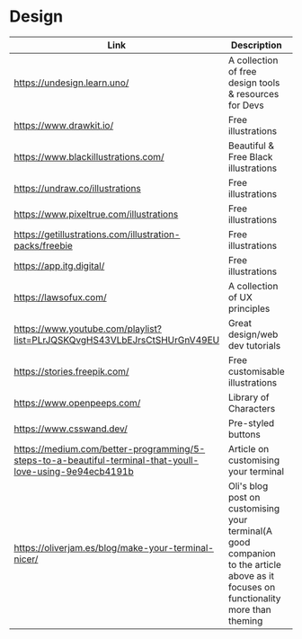 # Design

| Link | Description | Added by |
| ---- | ----------- | -------- |
| https://undesign.learn.uno/ | A collection of free design tools & resources for Devs | @[Shaya](https://github.com/fairyaksh) |
| https://www.drawkit.io/ | Free illustrations | @[fairyaksh](https://github.com/fairyaksh) |
| https://www.blackillustrations.com/ | Beautiful & Free Black illustrations | @[fairyaksh](https://github.com/fairyaksh) |
| https://undraw.co/illustrations | Free illustrations | @[fairyaksh](https://github.com/fairyaksh) |
| https://www.pixeltrue.com/illustrations | Free illustrations | @[fairyaksh](https://github.com/fairyaksh) |
| https://getillustrations.com/illustration-packs/freebie | Free illustrations | @[fairyaksh](https://github.com/fairyaksh) |
| https://app.itg.digital/ | Free illustrations | @[fairyaksh](https://github.com/fairyaksh) |
| https://lawsofux.com/ | A collection of UX principles | @[fairyaksh](https://github.com/fairyaksh) |
| https://www.youtube.com/playlist?list=PLrJQSKQvgHS43VLbEJrsCtSHUrGnV49EU | Great design/web dev tutorials | @[fairyaksh](https://github.com/fairyaksh) |
| https://stories.freepik.com/ | Free customisable illustrations| @[khadija-nur](https://github.com/khadija-nur)|
| https://www.openpeeps.com/ | Library of Characters | Anna T (FAC16?)
| https://www.csswand.dev/ | Pre-styled buttons | @[mhtien](https://github.com/mhtien) |
|https://medium.com/better-programming/5-steps-to-a-beautiful-terminal-that-youll-love-using-9e94ecb4191b | Article on customising your terminal | @[Lisa](https://github.com/LiCern)|
|https://oliverjam.es/blog/make-your-terminal-nicer/ | Oli's blog post on customising your terminal(A good companion to the article above as it focuses on functionality more than theming | @[Oli](https://github.com/Oliverjam)|
 